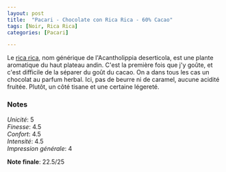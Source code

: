 ```yaml
---
layout: post
title:  "Pacari - Chocolate con Rica Rica - 60% Cacao"
tags: [Noir, Rica Rica] 
categories: [Pacari]

---
```


Le [rica rica](https://es.wikipedia.org/wiki/Acantholippia_deserticola), nom générique de l'Acantholippia deserticola, est une plante aromatique du haut plateau andin. C'est la première fois que j'y goûte, et c'est difficile de la séparer du goût du cacao.
On a dans tous les cas un chocolat au parfum herbal. Ici, pas de beurre ni de caramel, aucune acidité fruitée. Plutôt, un côté tisane et une certaine légereté.


### Notes

_Unicité_: 5  
_Finesse_: 4.5  
_Confort_: 4.5  
_Intensité_: 4.5  
_Impression générale_: 4

**Note finale**: 22.5/25